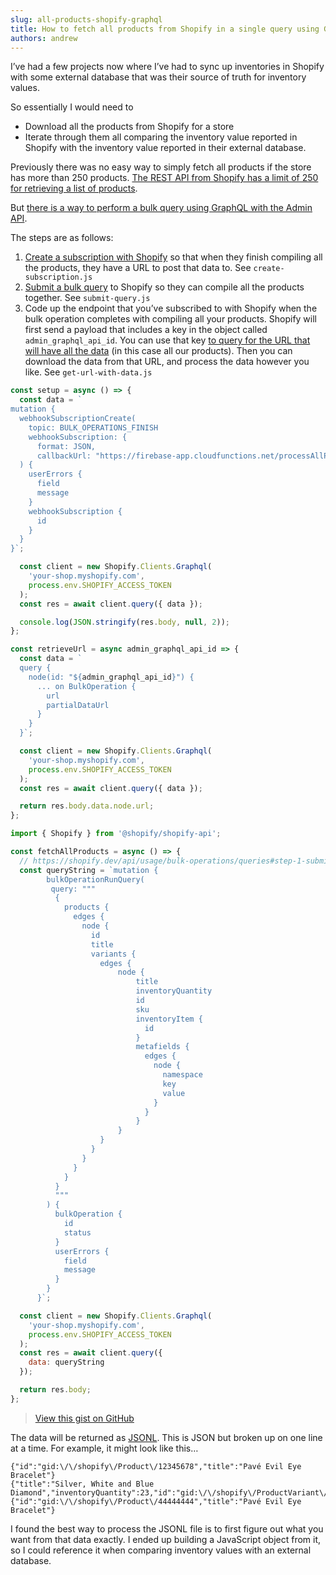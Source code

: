 ```yaml
---
slug: all-products-shopify-graphql
title: How to fetch all products from Shopify in a single query using GraphQL
authors: andrew
---
```


I’ve had a few projects now where I’ve had to sync up inventories in Shopify with some external database that was their source of truth for inventory values.

So essentially I would need to

- Download all the products from Shopify for a store
- Iterate through them all comparing the inventory value reported in Shopify with the inventory value reported in their external database.

<!--truncate-->

Previously there was no easy way to simply fetch all products if the store has more than 250 products. [The REST API from Shopify has a limit of 250 for retrieving a list of products](https://shopify.dev/api/admin-rest/2022-07/resources/product#get-products).

But [there is a way to perform a bulk query using GraphQL with the Admin API](https://shopify.dev/api/usage/bulk-operations/queries).

The steps are as follows:

1. [Create a subscription with Shopify](https://shopify.dev/api/usage/bulk-operations/queries#option-a-subscribe-to-the-bulk_operations-finish-webhook-topic) so that when they finish compiling all the products, they have a URL to post that data to. See `create-subscription.js`
2. [Submit a bulk query](https://shopify.dev/api/usage/bulk-operations/queries#step-1-submit-a-query) to Shopify so they can compile all the products together. See `submit-query.js`
3. Code up the endpoint that you’ve subscribed to with Shopify when the bulk operation completes with compiling all your products. Shopify will first send a payload that includes a key in the object called `admin_graphql_api_id`. You can use that key [to query for the URL that will have all the data](https://shopify.dev/api/usage/bulk-operations/queries#step-3-retrieve-your-data) (in this case all our products). Then you can download the data from that URL, and process the data however you like. See `get-url-with-data.js`

```js title="create-subscription.js"
const setup = async () => {
  const data = `
mutation {
  webhookSubscriptionCreate(
    topic: BULK_OPERATIONS_FINISH
    webhookSubscription: {
      format: JSON,
      callbackUrl: "https://firebase-app.cloudfunctions.net/processAllProducts"}
  ) {
    userErrors {
      field
      message
    }
    webhookSubscription {
      id
    }
  }
}`;

  const client = new Shopify.Clients.Graphql(
    'your-shop.myshopify.com',
    process.env.SHOPIFY_ACCESS_TOKEN
  );
  const res = await client.query({ data });

  console.log(JSON.stringify(res.body, null, 2));
};
```

```js title="get-url-with-data.js"
const retrieveUrl = async admin_graphql_api_id => {
  const data = `
  query {
    node(id: "${admin_graphql_api_id}") {
      ... on BulkOperation {
        url
        partialDataUrl
      }
    }
  }`;

  const client = new Shopify.Clients.Graphql(
    'your-shop.myshopify.com',
    process.env.SHOPIFY_ACCESS_TOKEN
  );
  const res = await client.query({ data });

  return res.body.data.node.url;
};
```

```js title="submit-query.js"
import { Shopify } from '@shopify/shopify-api';

const fetchAllProducts = async () => {
  // https://shopify.dev/api/usage/bulk-operations/queries#step-1-submit-a-query
  const queryString = `mutation {
        bulkOperationRunQuery(
         query: """
          {
            products {
              edges {
                node {
                  id
                  title
                  variants {
                    edges {
                        node {
                            title
                            inventoryQuantity
                            id
                            sku
                            inventoryItem {
                              id
                            }
                            metafields {
                              edges {
                                node {
                                  namespace
                                  key
                                  value
                                }
                              }
                            }
                        }
                    }
                  }
                }
              }
            }
          }
          """
        ) {
          bulkOperation {
            id
            status
          }
          userErrors {
            field
            message
          }
        }
      }`;

  const client = new Shopify.Clients.Graphql(
    'your-shop.myshopify.com',
    process.env.SHOPIFY_ACCESS_TOKEN
  );
  const res = await client.query({
    data: queryString
  });

  return res.body;
};
```

> [View this gist on GitHub](https://gist.github.com/magician11/a56f9952282507169b68e353c66bd6af)

The data will be returned as [JSONL](https://jsonlines.org/). This is JSON but broken up on one line at a time. For example, it might look like this…

```
{"id":"gid:\/\/shopify\/Product\/12345678","title":"Pavé Evil Eye Bracelet"}
{"title":"Silver, White and Blue Diamond","inventoryQuantity":23,"id":"gid:\/\/shopify\/ProductVariant\/5555555","sku":"207278","__parentId":"gid:\/\/shopify\/Product\/12345678"}
{"id":"gid:\/\/shopify\/Product\/44444444","title":"Pavé Evil Eye Bracelet"}
```

I found the best way to process the JSONL file is to first figure out what you want from that data exactly. I ended up building a JavaScript object from it, so I could reference it when comparing inventory values with an external database.
